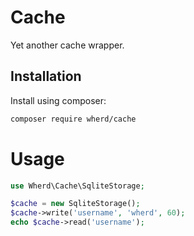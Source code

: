 # Cache

Yet another cache wrapper.

## Installation

Install using composer:

```bash
composer require wherd/cache
```

# Usage

```php
use Wherd\Cache\SqliteStorage;

$cache = new SqliteStorage();
$cache->write('username', 'wherd', 60);
echo $cache->read('username');
```